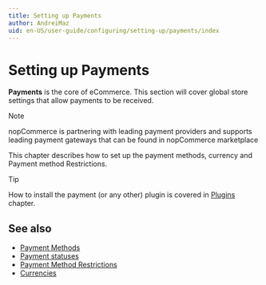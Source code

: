 ```yaml
---
title: Setting up Payments
author: AndreiMaz
uid: en-US/user-guide/configuring/setting-up/payments/index
---
```

# Setting up Payments

**Payments** is the core of eCommerce. This section will cover global store settings that allow payments to be received.

> [!NOTE]
> nopCommerce is partnering with leading payment providers and supports leading payment gateways that can be found in nopCommerce marketplace

This chapter describes how to set up the payment methods, currency and Payment method Restrictions.

> [!TIP]
> How to install the payment (or any other) plugin is covered in [Plugins](xref:en-US/user-guide/configuring/system/plugins) chapter.

## See also

- [Payment Methods](xref:en-US/user-guide/configuring/setting-up/payments/payment-methods)
- [Payment statuses](xref:en-US/user-guide/configuring/setting-up/payments/payment-statuses)
- [Payment Method Restrictions](xref:en-US/user-guide/configuring/setting-up/payments/payment-method-restrictions)
- [Currencies](xref:en-US/user-guide/configuring/setting-up/payments/currencies)
